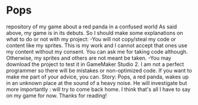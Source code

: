 # Pops
repository of my game about a red panda in a confused world
As said above, my game is in its debuts. So I should make some explanations on what to do or not with my project:
-You will not copy/steal my code or content like my sprites. This is my work and I cannot accept that ones use my content without my consent. You can ask me for taking code although. Otherwise, my sprites and others are not meant be taken.
-You may download the project to test it in GameMaker Studio 2. I am not a perfect programmer so there will be mistakes or non-optimized code. If you want to make me part of your advice, you can.
Story:
	Pops, a red panda, wakes up in an unknown place at the sound of a heavy noise. He will investigate but more importantly : will try to come back home.
I think that's all I have to say on my game for now. Thanks for reading!
